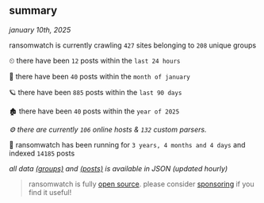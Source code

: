 
## summary
_january 10th, 2025_

ransomwatch is currently crawling `427` sites belonging to `208` unique groups

⏲ there have been `12` posts within the `last 24 hours`

🦈 there have been `40` posts within the `month of january`

🪐 there have been `885` posts within the `last 90 days`

🏚 there have been `40` posts within the `year of 2025`

_⚙️ there are currently `106` online hosts & `132` custom parsers._

🦕 ransomwatch has been running for `3 years, 4 months and 4 days` and indexed `14185` posts

_all data  [(groups)](http://ransomwhat.telemetry.ltd/groups) and [(posts)](http://ransomwhat.telemetry.ltd/posts) is available in JSON (updated hourly)_

> ransomwatch is fully [open source](https://github.com/joshhighet/ransomwatch#ransomwatch--). please consider [sponsoring](https://github.com/sponsors/joshhighet) if you find it useful!
